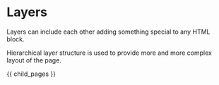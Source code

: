 # Layers #

Layers can include each other adding something special to any HTML block.

Hierarchical layer structure is used to provide more and more complex layout of the page.

{{ child_pages }}